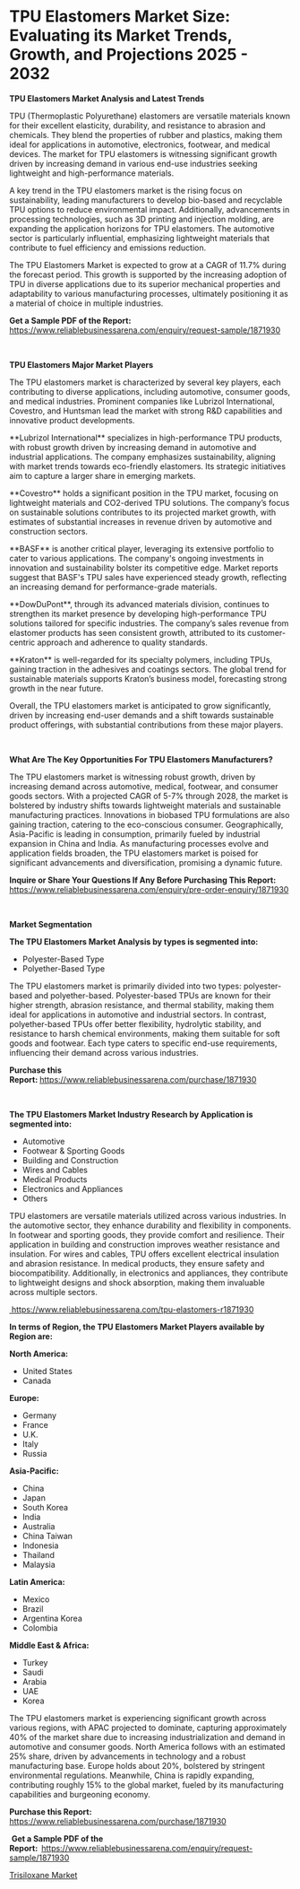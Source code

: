 <p><h1>TPU Elastomers Market Size: Evaluating its Market Trends, Growth, and Projections 2025 - 2032</h1></p><p><strong>TPU Elastomers Market Analysis and Latest Trends</strong></p>
<p><p>TPU (Thermoplastic Polyurethane) elastomers are versatile materials known for their excellent elasticity, durability, and resistance to abrasion and chemicals. They blend the properties of rubber and plastics, making them ideal for applications in automotive, electronics, footwear, and medical devices. The market for TPU elastomers is witnessing significant growth driven by increasing demand in various end-use industries seeking lightweight and high-performance materials.</p><p>A key trend in the TPU elastomers market is the rising focus on sustainability, leading manufacturers to develop bio-based and recyclable TPU options to reduce environmental impact. Additionally, advancements in processing technologies, such as 3D printing and injection molding, are expanding the application horizons for TPU elastomers. The automotive sector is particularly influential, emphasizing lightweight materials that contribute to fuel efficiency and emissions reduction.</p><p>The TPU Elastomers Market is expected to grow at a CAGR of 11.7% during the forecast period. This growth is supported by the increasing adoption of TPU in diverse applications due to its superior mechanical properties and adaptability to various manufacturing processes, ultimately positioning it as a material of choice in multiple industries.</p></p>
<p><strong>Get a Sample PDF of the Report:&nbsp;</strong> <a href="https://www.reliablebusinessarena.com/enquiry/request-sample/1871930?utm_campaign=2033&utm_medium=2&utm_source=Github&utm_content=ia&utm_term=31032025&utm_id=tpu-elastomers">https://www.reliablebusinessarena.com/enquiry/request-sample/1871930</a></p>
<p>&nbsp;</p>
<p><strong>TPU Elastomers Major Market Players</strong></p>
<p><p>The TPU elastomers market is characterized by several key players, each contributing to diverse applications, including automotive, consumer goods, and medical industries. Prominent companies like Lubrizol International, Covestro, and Huntsman lead the market with strong R&D capabilities and innovative product developments.</p><p>**Lubrizol International** specializes in high-performance TPU products, with robust growth driven by increasing demand in automotive and industrial applications. The company emphasizes sustainability, aligning with market trends towards eco-friendly elastomers. Its strategic initiatives aim to capture a larger share in emerging markets.</p><p>**Covestro** holds a significant position in the TPU market, focusing on lightweight materials and CO2-derived TPU solutions. The company’s focus on sustainable solutions contributes to its projected market growth, with estimates of substantial increases in revenue driven by automotive and construction sectors.</p><p>**BASF** is another critical player, leveraging its extensive portfolio to cater to various applications. The company's ongoing investments in innovation and sustainability bolster its competitive edge. Market reports suggest that BASF's TPU sales have experienced steady growth, reflecting an increasing demand for performance-grade materials.</p><p>**DowDuPont**, through its advanced materials division, continues to strengthen its market presence by developing high-performance TPU solutions tailored for specific industries. The company’s sales revenue from elastomer products has seen consistent growth, attributed to its customer-centric approach and adherence to quality standards.</p><p>**Kraton** is well-regarded for its specialty polymers, including TPUs, gaining traction in the adhesives and coatings sectors. The global trend for sustainable materials supports Kraton’s business model, forecasting strong growth in the near future.</p><p>Overall, the TPU elastomers market is anticipated to grow significantly, driven by increasing end-user demands and a shift towards sustainable product offerings, with substantial contributions from these major players.</p></p>
<p>&nbsp;</p>
<p><strong>What Are The Key Opportunities For TPU Elastomers Manufacturers?</strong></p>
<p><p>The TPU elastomers market is witnessing robust growth, driven by increasing demand across automotive, medical, footwear, and consumer goods sectors. With a projected CAGR of 5-7% through 2028, the market is bolstered by industry shifts towards lightweight materials and sustainable manufacturing practices. Innovations in biobased TPU formulations are also gaining traction, catering to the eco-conscious consumer. Geographically, Asia-Pacific is leading in consumption, primarily fueled by industrial expansion in China and India. As manufacturing processes evolve and application fields broaden, the TPU elastomers market is poised for significant advancements and diversification, promising a dynamic future.</p></p>
<p><strong>Inquire or Share Your Questions If Any Before Purchasing This Report:</strong> <a href="https://www.reliablebusinessarena.com/enquiry/pre-order-enquiry/1871930?utm_campaign=2033&utm_medium=2&utm_source=Github&utm_content=ia&utm_term=31032025&utm_id=tpu-elastomers">https://www.reliablebusinessarena.com/enquiry/pre-order-enquiry/1871930</a></p>
<p>&nbsp;</p>
<p><strong>Market Segmentation</strong></p>
<p><strong>The TPU Elastomers Market Analysis by types is segmented into:</strong></p>
<p><ul><li>Polyester-Based Type</li><li>Polyether-Based Type</li></ul></p>
<p><p>The TPU elastomers market is primarily divided into two types: polyester-based and polyether-based. Polyester-based TPUs are known for their higher strength, abrasion resistance, and thermal stability, making them ideal for applications in automotive and industrial sectors. In contrast, polyether-based TPUs offer better flexibility, hydrolytic stability, and resistance to harsh chemical environments, making them suitable for soft goods and footwear. Each type caters to specific end-use requirements, influencing their demand across various industries.</p></p>
<p><strong>Purchase this Report:&nbsp;</strong><a href="https://www.reliablebusinessarena.com/purchase/1871930?utm_campaign=2033&utm_medium=2&utm_source=Github&utm_content=ia&utm_term=31032025&utm_id=tpu-elastomers">https://www.reliablebusinessarena.com/purchase/1871930</a></p>
<p>&nbsp;</p>
<p><strong>The TPU Elastomers Market Industry Research by Application is segmented into:</strong></p>
<p><ul><li>Automotive</li><li>Footwear & Sporting Goods</li><li>Building and Construction</li><li>Wires and Cables</li><li>Medical Products</li><li>Electronics and Appliances</li><li>Others</li></ul></p>
<p><p>TPU elastomers are versatile materials utilized across various industries. In the automotive sector, they enhance durability and flexibility in components. In footwear and sporting goods, they provide comfort and resilience. Their application in building and construction improves weather resistance and insulation. For wires and cables, TPU offers excellent electrical insulation and abrasion resistance. In medical products, they ensure safety and biocompatibility. Additionally, in electronics and appliances, they contribute to lightweight designs and shock absorption, making them invaluable across multiple sectors.</p></p>
<p><a href="https://www.reliablebusinessarena.com/tpu-elastomers-r1871930?utm_campaign=2033&utm_medium=2&utm_source=Github&utm_content=ia&utm_term=31032025&utm_id=tpu-elastomers">&nbsp;https://www.reliablebusinessarena.com/tpu-elastomers-r1871930</a></p>
<p><strong>In terms of Region, the TPU Elastomers Market Players available by Region are:</strong></p>
<p>
    <p> <strong> North America: </strong>
        <ul>
            <li>United States</li>
            <li>Canada</li>
        </ul>
        </p> 
    <p> <strong> Europe: </strong>
        <ul>
            <li>Germany</li>
            <li>France</li>
            <li>U.K.</li>
            <li>Italy</li>
            <li>Russia</li>
        </ul>
        </p> 
    <p> <strong> Asia-Pacific: </strong>
        <ul>
            <li>China</li>
            <li>Japan</li>
            <li>South Korea</li>
            <li>India</li>
            <li>Australia</li>
            <li>China Taiwan</li>
            <li>Indonesia</li>
            <li>Thailand</li>
            <li>Malaysia</li>
        </ul>
        </p> 
    <p> <strong> Latin America: </strong>
        <ul>
            <li>Mexico</li>
            <li>Brazil</li>
            <li>Argentina Korea</li>
            <li>Colombia</li>
        </ul>
        </p> 
    <p> <strong> Middle East & Africa: </strong>
        <ul>
            <li>Turkey</li>
            <li>Saudi</li>
            <li>Arabia</li>
            <li>UAE</li>
            <li>Korea</li>
        </ul>
    </p>
    </p>
<p><p>The TPU elastomers market is experiencing significant growth across various regions, with APAC projected to dominate, capturing approximately 40% of the market share due to increasing industrialization and demand in automotive and consumer goods. North America follows with an estimated 25% share, driven by advancements in technology and a robust manufacturing base. Europe holds about 20%, bolstered by stringent environmental regulations. Meanwhile, China is rapidly expanding, contributing roughly 15% to the global market, fueled by its manufacturing capabilities and burgeoning economy.</p></p>
<p><strong>Purchase this Report: </strong><a href="https://www.reliablebusinessarena.com/purchase/1871930?utm_campaign=2033&utm_medium=2&utm_source=Github&utm_content=ia&utm_term=31032025&utm_id=tpu-elastomers">https://www.reliablebusinessarena.com/purchase/1871930</a></p>
<p>&nbsp;<strong>Get a Sample PDF of the Report:&nbsp;&nbsp;</strong><a href="https://www.reliablebusinessarena.com/enquiry/request-sample/1871930?utm_campaign=2033&utm_medium=2&utm_source=Github&utm_content=ia&utm_term=31032025&utm_id=tpu-elastomers">https://www.reliablebusinessarena.com/enquiry/request-sample/1871930</a></p>
<p><strong></strong></p>
<p><p><a href="https://github.com/BryceTownsendr/Market-Research-Report-List-7/blob/main/trisiloxane-market.md?utm_campaign=2033&utm_medium=2&utm_source=Github&utm_content=ia&utm_term=31032025&utm_id=tpu-elastomers">Trisiloxane Market</a></p></p>
